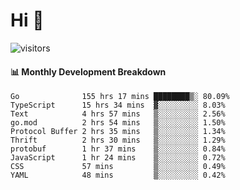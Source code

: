 # Hi 👋
 
![visitors](https://visitor-badge.glitch.me/badge?page_id=sorcererxw.sorcererx)

#### 📊 Monthly Development Breakdown

<!--START_SECTION:waka-->
```text
Go              155 hrs 17 mins ████████▒░ 80.09%
TypeScript      15 hrs 34 mins  ▓░░░░░░░░░ 8.03%
Text            4 hrs 57 mins   ▒░░░░░░░░░ 2.56%
go.mod          2 hrs 54 mins   ▒░░░░░░░░░ 1.50%
Protocol Buffer 2 hrs 35 mins   ▒░░░░░░░░░ 1.34%
Thrift          2 hrs 30 mins   ▒░░░░░░░░░ 1.29%
protobuf        1 hr 37 mins    ▒░░░░░░░░░ 0.84%
JavaScript      1 hr 24 mins    ▒░░░░░░░░░ 0.72%
CSS             57 mins         ▒░░░░░░░░░ 0.49%
YAML            48 mins         ▒░░░░░░░░░ 0.42%
```
<!--END_SECTION:waka-->
